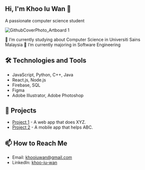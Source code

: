 ## Hi, I'm Khoo Iu Wan 👋
A passionate computer science student

![GithubCoverPhoto_Artboard 1](https://github.com/user-attachments/assets/06849135-ff61-4d10-8382-a416eda6fc4e)

🔭 I’m currently studying about Computer Science in Universiti Sains Malaysia
🌱 I’m currently majoring in Software Engineering

## 🛠️ Technologies and Tools

- JavaScript, Python, C++, Java
- React.js, Node.js
- Firebase, SQL
- Figma
- Adobe Illustrator, Adobe Photoshop

## 🚀 Projects

- [Project 1](https://github.com/johndoe/project1) - A web app that does XYZ.
- [Project 2](https://github.com/johndoe/project2) - A mobile app that helps ABC.

## 📫 How to Reach Me

- Email: [khooiuwan@gmail.com](mailto:khooiuwan@gmail.com)
- LinkedIn: [khoo-iu-wan](https://linkedin.com/in/khoo-iu-wan)

